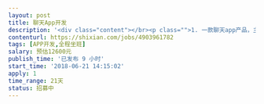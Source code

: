 ```yaml
---                
layout: post       
title: 聊天App开发           
description: '<div class="content"></br><p class="">1. 一款聊天app产品，主打安全，支持阅后即焚；</br><br/>2.使用Android原生开发；</br><br/>3.需要驻场 ；</p></br><p class="">主要工作包含：</br><br/>1. 框架搭建；</br><br/>2. 功能开发；</br><br/>3. 项目上线；</br><br/>需要有实际项目开发经验人来做，比较紧</p></br><p class="">具体情况再沟通。</br></p></br></div>'     
contenturl: https://shixian.com/jobs/4903961782      
tags: [APP开发,全程坐班]            
salary: 预估12600元          
publish_time: '已发布 9 小时'         
start_time: '2018-06-21 14:15:02'           
apply: 1                   
time_range: 21天              
status: 招募中                  
---                 
```

